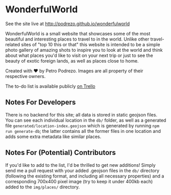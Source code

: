# WonderfulWorld

See the site live at http://podrezo.github.io/wonderfulworld

WonderfulWorld is a small website that showcases some of the most beautiful and interesting places to travel to in the world. Unlike other travel-related sites of "top 10 this or that" this website is intended to be a simple photo gallery of amazing shots to inspire you to look at the world and think about what places you'd like to visit on your next trip or just to see the beauty of exotic foreign lands, as well as places close to home.

Created with :heart: by Petro Podrezo. Images are all property of their respective owners.

The to-do list is available publicly [on Trello](https://trello.com/b/UMuXFHMO/wonderfulworld)

## Notes For Developers
There is no backend for this site; all data is stored in static geojson files. You can see each individual location in the `db/` folder, as well as a generated file `generated/location-index.geojson` which is generated by running `npm run generate-db`; the latter contains all the former files in one location and adds some extra metadata like similar places.

## Notes For (Potential) Contributors
If you'd like to add to the list, I'd be thrilled to get new additions! Simply send me a pull request with your added .geojson files in the `db/` directory (following the existing format, and including all necessary properties) and a corresponding 700x400 pixel image (try to keep it under 400kb each) added to the `img/places/` directory.
